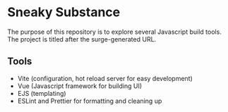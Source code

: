 # Sneaky Substance

The purpose of this repository is to explore several Javascript build tools. The project is titled after the surge-generated URL.

## Tools

- Vite (configuration, hot reload server for easy development)
- Vue (Javascript framework for building UI)
- EJS (templating)
- ESLint and Prettier for formatting and cleaning up
